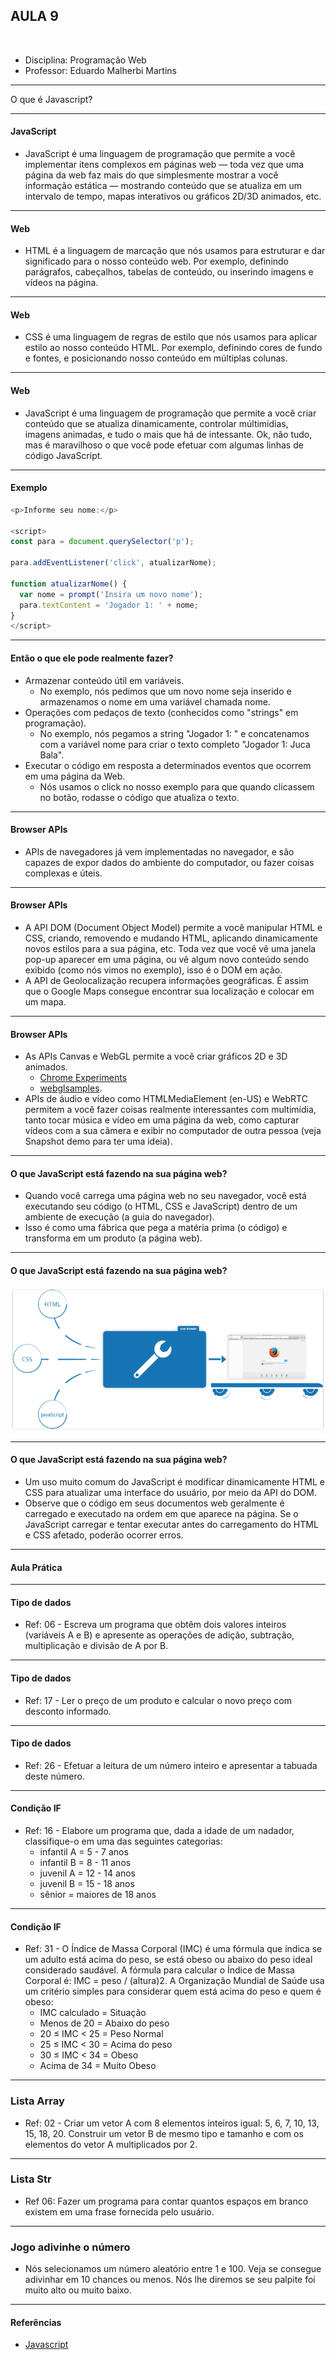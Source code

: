 ## AULA 9

<br />

- Disciplina: Programação Web
- Professor: Eduardo Malherbi Martins

---

O que é Javascript?

---

#### JavaScript

- JavaScript é uma linguagem de programação que permite a você implementar itens complexos em páginas web — toda vez que uma página da web faz mais do que simplesmente mostrar a você informação estática — mostrando conteúdo que se atualiza em um intervalo de tempo, mapas interativos ou gráficos 2D/3D animados, etc.

---

#### Web

- HTML é a linguagem de marcação que nós usamos para estruturar e dar significado para o nosso conteúdo web. Por exemplo, definindo parágrafos, cabeçalhos, tabelas de conteúdo, ou inserindo imagens e vídeos na página.

---

#### Web

- CSS é uma linguagem de regras de estilo que nós usamos para aplicar estilo ao nosso conteúdo HTML. Por exemplo, definindo cores de fundo e fontes, e posicionando nosso conteúdo em múltiplas colunas.

---

#### Web

- JavaScript é uma linguagem de programação que permite a você criar conteúdo que se atualiza dinamicamente, controlar múltimídias, imagens animadas, e tudo o mais que há de intessante. Ok, não tudo, mas é maravilhoso o que você pode efetuar com algumas linhas de código JavaScript.

---

#### Exemplo

```js
<p>Informe seu nome:</p>

<script>
const para = document.querySelector('p');

para.addEventListener('click', atualizarNome);

function atualizarNome() {
  var nome = prompt('Insira um novo nome');
  para.textContent = 'Jogador 1: ' + nome;
}
</script>
```

---

#### Então o que ele pode realmente fazer?

- Armazenar conteúdo útil em variáveis.
  - No exemplo, nós pedimos que um novo nome seja inserido e armazenamos o nome em uma variável chamada nome.
- Operações com pedaços de texto (conhecidos como "strings" em programação).
  - No exemplo, nós pegamos a string "Jogador 1: " e concatenamos com a variável nome para criar o texto completo "Jogador 1: Juca Bala".
- Executar o código em resposta a determinados eventos que ocorrem em uma página da Web.
  - Nós usamos o click no nosso exemplo para que quando clicassem no botão, rodasse o código que atualiza o texto.

---

#### Browser APIs

- APIs de navegadores já vem implementadas no navegador, e são capazes de expor dados do ambiente do computador, ou fazer coisas complexas e úteis.

---

#### Browser APIs

- A API DOM (Document Object Model) permite a você manipular HTML e CSS, criando, removendo e mudando HTML, aplicando dinamicamente novos estilos para a sua página, etc. Toda vez que você vê uma janela pop-up aparecer em uma página, ou vê algum novo conteúdo sendo exibido (como nós vimos no exemplo), isso é o DOM em ação.
- A API de Geolocalização recupera informações geográficas. É assim que o Google Maps consegue encontrar sua localização e colocar em um mapa.

---

#### Browser APIs

- As APIs Canvas e WebGL permite a você criar gráficos 2D e 3D animados.
  - [Chrome Experiments](https://experiments.withgoogle.com/search?q=WebGL)
  - [webglsamples](https://webglsamples.org/).
- APIs de áudio e vídeo como HTMLMediaElement (en-US) e WebRTC permitem a você fazer coisas realmente interessantes com multimídia, tanto tocar música e vídeo em uma página da web, como capturar vídeos com a sua câmera e exibir no computador de outra pessoa (veja Snapshot demo para ter uma ideia).

---

#### O que JavaScript está fazendo na sua página web?

- Quando você carrega uma página web no seu navegador, você está executando seu código (o HTML, CSS e JavaScript) dentro de um ambiente de execução (a guia do navegador).
- Isso é como uma fábrica que pega a matéria prima (o código) e transforma em um produto (a página web).

---

#### O que JavaScript está fazendo na sua página web?

<img src="./img/js1.png" />

---

#### O que JavaScript está fazendo na sua página web?

- Um uso muito comum do JavaScript é modificar dinamicamente HTML e CSS para atualizar uma interface do usuário, por meio da API do DOM.
- Observe que o código em seus documentos web geralmente é carregado e executado na ordem em que aparece na página. Se o JavaScript carregar e tentar executar antes do carregamento do HTML e CSS afetado, poderão ocorrer erros.

---

#### Aula Prática

---

#### Tipo de dados

- Ref: 06 - Escreva um programa que obtêm dois valores inteiros (variáveis A e B) e apresente as operações de adição, subtração, multiplicação e divisão de A por B.

---

#### Tipo de dados

- Ref: 17 - Ler o preço de um produto e calcular o novo preço com desconto informado.

---

#### Tipo de dados

- Ref: 26 - Efetuar a leitura de um número inteiro e apresentar a tabuada deste número.

---

#### Condição IF

- Ref: 16 - Elabore um programa que, dada a idade de um nadador, classifique-o em uma das seguintes categorias:
  - infantil A = 5 - 7 anos
  - infantil B = 8 - 11 anos
  - juvenil A = 12 - 14 anos
  - juvenil B = 15 - 18 anos
  - sênior = maiores de 18 anos

---

#### Condição IF

- Ref: 31 - O Índice de Massa Corporal (IMC) é uma fórmula que indica se um adulto está acima do peso, se está obeso ou abaixo do peso ideal considerado saudável. A fórmula para calcular o Índice de Massa Corporal é: IMC = peso / (altura)2. A Organização Mundial de Saúde usa um critério simples para considerar quem está acima do peso e quem é obeso:
  - IMC calculado = Situação
  - Menos de 20 = Abaixo do peso
  - 20 ≤ IMC < 25 = Peso Normal
  - 25 ≤ IMC < 30 = Acima do peso
  - 30 ≤ IMC < 34 = Obeso
  - Acima de 34 = Muito Obeso

---

### Lista Array

- Ref: 02 - Criar um vetor A com 8 elementos inteiros igual: 5, 6, 7, 10, 13, 15, 18, 20. Construir um vetor B de mesmo tipo e tamanho e com os elementos do vetor A multiplicados por 2.

---

### Lista Str

- Ref 06: Fazer um programa para contar quantos espaços em branco existem em uma frase fornecida pelo usuário.

---

### Jogo adivinhe o número

- Nós selecionamos um número aleatório entre 1 e 100. Veja se consegue adivinhar em 10 chances ou menos. Nós lhe diremos se seu palpite foi muito alto ou muito baixo.

---

#### Referências

- [Javascript](https://developer.mozilla.org/en-US/docs/Learn/JavaScript/First_steps/What_is_JavaScript)
